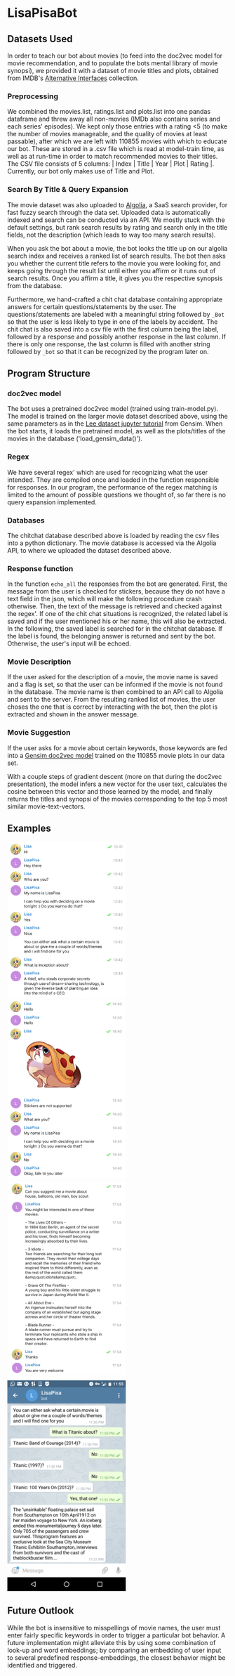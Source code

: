 # LisaPisaBot
## Datasets Used
In order to teach our bot about movies (to feed into the doc2vec model for movie recommendation, and to populate the bots mental library of movie synopsi), we provided it with a dataset of movie titles and plots, obtained from IMDB's [Alternative Interfaces](http://www.imdb.com/interfaces) collection. 

### Preprocessing
We combined the movies.list, ratings.list and plots.list into one pandas dataframe and threw away all non-movies (IMDb also contains series and each series' episodes). We kept only those entries with a rating <5 (to make the number of movies manageable, and the quality of movies at least passable), after which we are left with 110855 movies with which to educate our bot. These are stored in a .csv file which is read at model-train time, as well as at run-time in order to match recommended movies to their titles. The CSV file consists of 5 columns: | Index | Title | Year | Plot | Rating |. Currently, our bot only makes use of Title and Plot.


### Search By Title & Query Expansion
The movie dataset was also uploaded to [Algolia](www.algolia.com), a SaaS search provider, for fast fuzzy search through the data set. Uploaded data is automatically indexed and search can be conducted via an API. We mostly stuck with the default settings, but rank search results by rating and search only in the title fields, not the description (which leads to way too many search results). 

When you ask the bot about a movie, the bot looks the title up on our algolia search index and receives a ranked list of search results. The bot then asks you whether the current title refers to the movie you were looking for, and keeps going through the result list until either you affirm or it runs out of search results. Once you affirm a title, it gives you the respective synopsis from the database.

Furthermore, we hand-crafted a chit chat database containing appropriate answers for certain questions/statements by the user. The questions/statements are labeled with a meaningful string followed by `_Bot` so that the user is less likely to type in one of the labels by accident. The chit chat is also saved into a csv file with the first column being the label, followed by a response and possibly another response in the last column. If there is only one response, the last column is filled with another string followed by `_bot` so that it can be recognized by the program later on.

## Program Structure
### doc2vec model
The bot uses a pretrained doc2vec model (trained using train-model.py). The model is trained on the larger movie dataset described above, using the same parameters as in the [Lee dataset jupyter tutorial](https://github.com/RaRe-Technologies/gensim/blob/develop/docs/notebooks/doc2vec-lee.ipynb) from Gensim. When the bot starts, it loads the pretrained model, as well as the plots/titles of the movies in the database ('load_gensim_data()'). 

### Regex
We have several regex' which are used for recognizing what the user intended. They are compiled once and loaded in the function responsible for responses. In our program, the performance of the regex matching is limited to the amount of possible questions we thought of, so far there is no query expansion implemented.

### Databases
The chitchat database described above is loaded by reading the csv files into a python dictionary. The movie database is accessed via the Algolia API, to where we uploaded the dataset described above.

### Response function
In the function `echo_all` the responses from the bot are generated. First, the message from the user is checked for stickers, because they do not have a text field in the json, which will make the following procedure crash otherwise. Then, the text of the message is retrieved and checked against the regex'. If one of the chit chat situations is recognized, the related label is saved and if the user mentioned his or her name, this will also be extracted.
In the following, the saved label is searched for in the chitchat database. If the label is found, the belonging answer is returned and sent by the bot. Otherwise, the user's input will be echoed.

### Movie Description
If the user asked for the description of a movie, the movie name is saved and a flag is set, so that the user can be informed if the movie is not found in the database. The movie name is then combined to an API call to Algolia and sent to the server. From the resulting ranked list of movies, the user choses the one that is correct by interacting with the bot, then the plot is extracted and shown in the answer message.

### Movie Suggestion
If the user asks for a movie about certain keywords, those keywords are fed into a [Gensim doc2vec model](https://radimrehurek.com/gensim/models/doc2vec.html) trained on the 110855 movie plots in our data set.

With a couple steps of gradient descent (more on that during the doc2vec presentation), the model infers a new vector for the user text, calculates the cosine between this vector and those learned by the model, and finally returns the titles and synopsi of the movies corresponding to the top 5 most similar movie-text-vectors.

## Examples
<img src="https://github.com/lgoerke/LisaPisaBot/blob/master/figures/screenshot01.png" width="270" alt="Small Conversation Example"> 
<img src="https://github.com/lgoerke/LisaPisaBot/blob/master/figures/screenshot02.png" width="270" alt="Small Conversation Example">
<img src="https://github.com/lgoerke/LisaPisaBot/blob/master/figures/screenshot42.png" width="270" alt="Small Conversation Example">
<!--img src="https://github.com/lgoerke/LisaPisaBot/blob/master/figures/screenshot23.png" width="270" alt="Small Conversation Example" -->
<img src="https://github.com/lgoerke/LisaPisaBot/blob/master/figures/screenshot99.png" width="270" alt="Small Conversation Example">

## Future Outlook
While the bot is insensitive to misspellings of movie names, the user must enter fairly specific keywords in order to trigger a particular bot behavior. A future implementation might alleviate this by using some combination of look-up and word embeddings; by comparing an embedding of user input to several predefined response-embeddings, the closest behavior might be identified and triggered.
